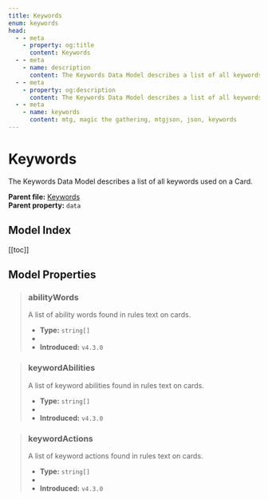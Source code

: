 ```yaml
---
title: Keywords
enum: keywords
head:
  - - meta
    - property: og:title
      content: Keywords
  - - meta
    - name: description
      content: The Keywords Data Model describes a list of all keywords used on a Card.
  - - meta
    - property: og:description
      content: The Keywords Data Model describes a list of all keywords used on a Card.
  - - meta
    - name: keywords
      content: mtg, magic the gathering, mtgjson, json, keywords
---
```


# Keywords

The Keywords Data Model describes a list of all keywords used on a Card.

**Parent file:** [Keywords](/downloads/all-files/#keywords)  
**Parent property:** `data`

## Model Index

<PropertyToggler/>

[[toc]]

## Model Properties

> ### abilityWords
>
> A list of ability words found in rules text on cards.
>
> - **Type:** `string[]`
> - <ExampleField type='abilityWords'/>
> - **Introduced:** `v4.3.0`

> ### keywordAbilities
>
> A list of keyword abilities found in rules text on cards.
>
> - **Type:** `string[]`
> - <ExampleField type='keywordAbilities'/>
> - **Introduced:** `v4.3.0`

> ### keywordActions
>
> A list of keyword actions found in rules text on cards.
>
> - **Type:** `string[]`
> - <ExampleField type='keywordActions'/>
> - **Introduced:** `v4.3.0`
